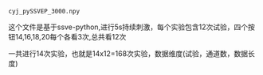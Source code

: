 ```
cyj_pySSVEP_3000.npy
```

这个文件是基于ssve-python,进行5s持续刺激，每个实验包含12次试验，四个按钮14,16,18,20每个各看3次,总共看12次

一共进行14次实验，也就是14x12=168次实验，数据维度(试验，通道数，数据长度)
